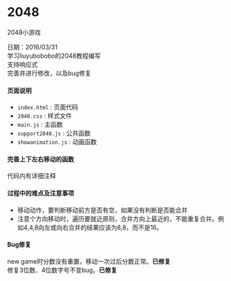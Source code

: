 # 2048
2048小游戏

日期：2016/03/31  
学习liuyubobobo的2048教程编写  
支持响应式  
完善并进行修改，以及bug修复  

#### 页面说明

+  `index.html` : 页面代码
+  `2048.css` : 样式文件
+  `main.js` : 主函数
+  `support2048.js` : 公共函数
+  `showanimation.js` : 动画函数

#### 完善上下左右移动的函数

代码内有详细注释

#### 过程中的难点及注意事项

+ 移动动作，要判断移动前方是否有空，如果没有判断是否能合并
+ 注意个方向移动时，遍历要就近原则，合并方向上最近的，不能重复合并。例如4,4,8向左或向右合并的结果应该为8,8，而不是16。 

#### Bug修复

new game时分数没有重置，移动一次过后分数正常。**已修复**  
修复3位数、4位数字号不变bug。**已修复**  